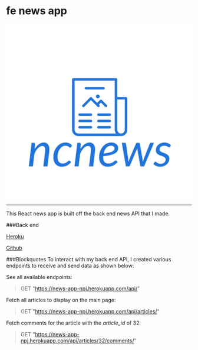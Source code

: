 # fe news app

![](https://github.com/nathan-pj/fe-news-app/blob/main/public/ncnews.jpg?raw=true)

---

This React news app is built off the back end news API that I made.

###Back end

[Heroku](https://news-app-npj.herokuapp.com/api/)

[Github](https://github.com/nathan-pj/news-app)

###Blockquotes
To interact with my back end API, I created various endpoints to receive and send data as shown below:

See all available endpoints:

> GET "https://news-app-npj.herokuapp.com/api/"

Fetch all articles to display on the main page:

> GET "https://news-app-npj.herokuapp.com/api/articles/"

Fetch comments for the article with the _article_id_ of 32:

> GET "https://news-app-npj.herokuapp.com/api/articles/32/comments/"
